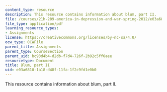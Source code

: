 ```yaml
---
content_type: resource
description: This resource contains information about blum, part II.
file: /courses/21h-209-america-in-depression-and-war-spring-2012/e03a68101a18d48f11fa1f2c9fd1e0b0_MIT21H_209S12_blum.pdf
file_type: application/pdf
learning_resource_types:
- Assignments
license: https://creativecommons.org/licenses/by-nc-sa/4.0/
ocw_type: OCWFile
parent_title: Assignments
parent_type: CourseSection
parent_uid: bc93d4b4-d2db-f7d4-726f-2b92c5ff6aee
resourcetype: Document
title: Blum, part II
uid: e03a6810-1a18-d48f-11fa-1f2c9fd1e0b0
---
```

This resource contains information about blum, part II.